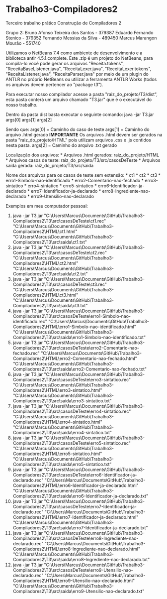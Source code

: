 # Trabalho3-Compiladores2
Terceiro trabalho prático Construção de Compiladores 2

Grupo 2:
Bruno Afonso Teixeira dos Santos - 379387
Eduardo Fernando Stenico - 379352
Fernando Messias da Silva - 489450
Marcus Marangon Mourão - 551740


Utilizamos o NetBeans 7.4 como ambiente de desenvolvimento e a biblioteca antlr 4.5.1.complete.
Este .zip é um projeto do NetBeans,  para compila-lo você pode gerar os arquivos "Receita.tokens", "ReceitaBaseListener.java", "ReceitaLexer.java", "ReceitaLexer.tokens", "ReceitaListener.java", "ReceitaParser.java" por meio de um plugin do ANTLR no próprio NetBeans ou utilizar a ferramenta ANTLR Works (todos os arquivos devem pertencer ao "package t3").


Para executar nosso compilador acesse a pasta "raiz_do_projeto/T3/dist", esta pasta conterá um arquivo chamado "T3.jar" que é o executável do nosso trabalho.

Dentro da pasta dist basta executar o seguinte comando:
      java -jar T3.jar args[0] args[1] args[2]

Sendo que:
    args[0] = Caminho do caso de teste
    args[1] = Caminho do arquivo .html gerado **IMPORTANTE** Os arquivos .html devem ser gerados na pasta "raiz_do_projeto/HTML" pois utilizam arquivos .css e .js contidos nesta pasta.
    args[2] = Caminho do arquivo .txt gerado


Localização dos arquivos:
    * Arquivos .html gerados: raiz_do_projeto/HTML
    * Arquivos casos de teste: raiz_do_projeto/T3/src/casosDeTeste
    * Arquivos saída gerada: raiz_do_projeto/T3/src/saida


Nome dos arquivos para os casos de teste sem extensão:
    * ct1
    * ct2
    * ct3
    * erro1-Simbolo-nao-identificado
    * erro2-Comentario-nao-fechado
    * erro3-sintatico
    * erro4-sintatico
    * erro5-sintatico
    * erro6-Identificador-ja-declarado
    * erro7-Identificador-ja-declarado
    * erro8-Ingrediente-nao-declarado
    * erro9-Utensilio-nao-declarado

Exemplos em meu computador pessoal:

1. java -jar T3.jar "C:\Users\Marcus\Documents\GitHub\Trabalho3-Compiladores2\T3\src\casosDeTeste\ct1.rec" "C:\Users\Marcus\Documents\GitHub\Trabalho3-Compiladores2\HTML\ct1.html" "C:\Users\Marcus\Documents\GitHub\Trabalho3-Compiladores2\T3\src\saida\ct1.txt"
2. java -jar T3.jar "C:\Users\Marcus\Documents\GitHub\Trabalho3-Compiladores2\T3\src\casosDeTeste\ct2.rec" "C:\Users\Marcus\Documents\GitHub\Trabalho3-Compiladores2\HTML\ct2.html" "C:\Users\Marcus\Documents\GitHub\Trabalho3-Compiladores2\T3\src\saida\ct2.txt"
3. java -jar T3.jar "C:\Users\Marcus\Documents\GitHub\Trabalho3-Compiladores2\T3\src\casosDeTeste\ct3.rec" "C:\Users\Marcus\Documents\GitHub\Trabalho3-Compiladores2\HTML\ct3.html" "C:\Users\Marcus\Documents\GitHub\Trabalho3-Compiladores2\T3\src\saida\ct3.txt"
4. java -jar T3.jar "C:\Users\Marcus\Documents\GitHub\Trabalho3-Compiladores2\T3\src\casosDeTeste\erro1-Simbolo-nao-identificado.rec" "C:\Users\Marcus\Documents\GitHub\Trabalho3-Compiladores2\HTML\erro1-Simbolo-nao-identificado.html" "C:\Users\Marcus\Documents\GitHub\Trabalho3-Compiladores2\T3\src\saida\erro1-Simbolo-nao-identificado.txt" 
5. java -jar T3.jar "C:\Users\Marcus\Documents\GitHub\Trabalho3-Compiladores2\T3\src\casosDeTeste\erro2-Comentario-nao-fechado.rec" "C:\Users\Marcus\Documents\GitHub\Trabalho3-Compiladores2\HTML\erro2-Comentario-nao-fechado.html" "C:\Users\Marcus\Documents\GitHub\Trabalho3-Compiladores2\T3\src\saida\erro2-Comentario-nao-fechado.txt"
6. java -jar T3.jar "C:\Users\Marcus\Documents\GitHub\Trabalho3-Compiladores2\T3\src\casosDeTeste\erro3-sintatico.rec" "C:\Users\Marcus\Documents\GitHub\Trabalho3-Compiladores2\HTML\erro3-sintatico.html" "C:\Users\Marcus\Documents\GitHub\Trabalho3-Compiladores2\T3\src\saida\erro3-sintatico.txt"
7. java -jar T3.jar "C:\Users\Marcus\Documents\GitHub\Trabalho3-Compiladores2\T3\src\casosDeTeste\erro4-sintatico.rec" "C:\Users\Marcus\Documents\GitHub\Trabalho3-Compiladores2\HTML\erro4-sintatico.html" "C:\Users\Marcus\Documents\GitHub\Trabalho3-Compiladores2\T3\src\saida\erro4-sintatico.txt"
8. java -jar T3.jar "C:\Users\Marcus\Documents\GitHub\Trabalho3-Compiladores2\T3\src\casosDeTeste\erro5-sintatico.rec" "C:\Users\Marcus\Documents\GitHub\Trabalho3-Compiladores2\HTML\erro5-sintatico.html" "C:\Users\Marcus\Documents\GitHub\Trabalho3-Compiladores2\T3\src\saida\erro5-sintatico.txt"
9. java -jar T3.jar "C:\Users\Marcus\Documents\GitHub\Trabalho3-Compiladores2\T3\src\casosDeTeste\erro6-Identificador-ja-declarado.rec" "C:\Users\Marcus\Documents\GitHub\Trabalho3-Compiladores2\HTML\erro6-Identificador-ja-declarado.html" "C:\Users\Marcus\Documents\GitHub\Trabalho3-Compiladores2\T3\src\saida\erro6-Identificador-ja-declarado.txt"
10. java -jar T3.jar "C:\Users\Marcus\Documents\GitHub\Trabalho3-Compiladores2\T3\src\casosDeTeste\erro7-Identificador-ja-declarado.rec" "C:\Users\Marcus\Documents\GitHub\Trabalho3-Compiladores2\HTML\erro7-Identificador-ja-declarado.html" "C:\Users\Marcus\Documents\GitHub\Trabalho3-Compiladores2\T3\src\saida\erro7-Identificador-ja-declarado.txt"
11. java -jar T3.jar "C:\Users\Marcus\Documents\GitHub\Trabalho3-Compiladores2\T3\src\casosDeTeste\erro8-Ingrediente-nao-declarado.rec" "C:\Users\Marcus\Documents\GitHub\Trabalho3-Compiladores2\HTML\erro8-Ingrediente-nao-declarado.html" "C:\Users\Marcus\Documents\GitHub\Trabalho3-Compiladores2\T3\src\saida\erro8-Ingrediente-nao-declarado.txt"
12. java -jar T3.jar "C:\Users\Marcus\Documents\GitHub\Trabalho3-Compiladores2\T3\src\casosDeTeste\erro9-Utensilio-nao-declarado.rec" "C:\Users\Marcus\Documents\GitHub\Trabalho3-Compiladores2\HTML\erro9-Utensilio-nao-declarado.html" "C:\Users\Marcus\Documents\GitHub\Trabalho3-Compiladores2\T3\src\saida\erro9-Utensilio-nao-declarado.txt" 

